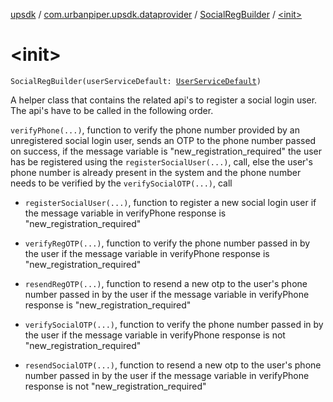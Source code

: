 [upsdk](../../index.md) / [com.urbanpiper.upsdk.dataprovider](../index.md) / [SocialRegBuilder](index.md) / [&lt;init&gt;](./-init-.md)

# &lt;init&gt;

`SocialRegBuilder(userServiceDefault: `[`UserServiceDefault`](../-user-service-default/index.md)`)`

A helper class that contains the related api's to register a social login user.
The api's have to be called in the following order.

`verifyPhone(...)`, function to verify the phone number provided by an unregistered social login user,
sends an OTP to the phone number passed on success, if the message variable is "new_registration_required"
the user has be registered using the `registerSocialUser(...)`, call, else the user's phone number is already
present in the system and the phone number needs to be verified by the `verifySocialOTP(...)`, call

* `registerSocialUser(...)`, function to register a new social login user if the message variable in verifyPhone
response is "new_registration_required"

* `verifyRegOTP(...)`, function to verify the phone number passed in by the user if the message variable in
verifyPhone response is "new_registration_required"

* `resendRegOTP(...)`, function to resend a new otp to the user's phone number passed in by the user
if the message variable in verifyPhone response is "new_registration_required"

* `verifySocialOTP(...)`, function to verify the phone number passed in by the user if the message
variable in verifyPhone response is not "new_registration_required"

* `resendSocialOTP(...)`, function to resend a new otp to the user's phone number passed in by the user
if the message variable in verifyPhone response is not "new_registration_required"
